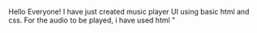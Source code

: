 Hello Everyone! I have just created music player UI using basic html and css. For the audio to be played, i have used html "<audio>" tag.
